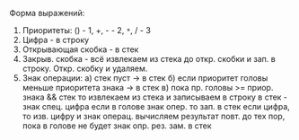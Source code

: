Форма выражений:
1) Приоритеты: () - 1, +, - - 2, `*`, / - 3
2) Цифра - в строку
3) Открывающая скобка - в стек
4) Закрыв. скобка - всё извлекаем из стека до откр. скобки и зап. в строку. Откр. скобку и удаляем.
5) Знак операции: 
а) стек пуст -> в стек
б) если приоритет головы меньше приоритета знака -> в стек
в) пока пр. головы >= приор. знака && стек то извлекаем из стека и записываем в строку
в стек - знак спец.
цифра
	если в голове знак опер. то зап. в стек
	если цифра, то изв. цифру и знак операц. 
	вычисляем результат
	повт. до тех пор, пока в голове не будет знак опр. рез. зам. в стек
	